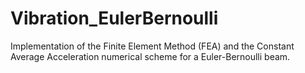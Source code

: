 # Vibration_EulerBernoulli

Implementation of the Finite Element Method (FEA) and the Constant Average Acceleration numerical scheme for a Euler-Bernoulli beam.
